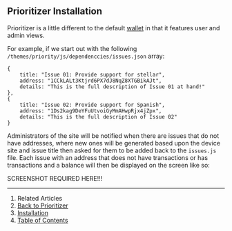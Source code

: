 ## Prioritizer Installation

Prioritizer is a little different to the default [wallet](../../wallet/) in that it features user and admin views.

For example, if we start out with the following `/themes/priority/js/dependenccies/issues.json` array:

```
{
    title: "Issue 01: Provide support for stellar",
    address: "1CCkLALt3Ktjrd6PX7dJ8NqZ8XTGBikAJt",
    details: "This is the full description of Issue 01 at hand!"
},
{
    title: "Issue 02: Provide support for Spanish",
    address: "1Ds2kag9DeYFuUtvoiGyMmAHwpRjx4jZpx",
    details: "This is the full description of Issue 02"
}
```

Administrators of the site will be notified when there are issues that do not have addresses, where new ones will be generated based upon the device site and issue title then asked for them to be added back to the `issues.js` file. Each issue with an address that does not have transactions or has transactions and a balance will then be displayed on the screen like so:

SCREENSHOT REQUIRED HERE!!!

---

1. Related Articles
2. [Back to Prioritizer](../../prioritizer/)
3. [Installation](../installation/)
4. [Table of Contents](../../../)
